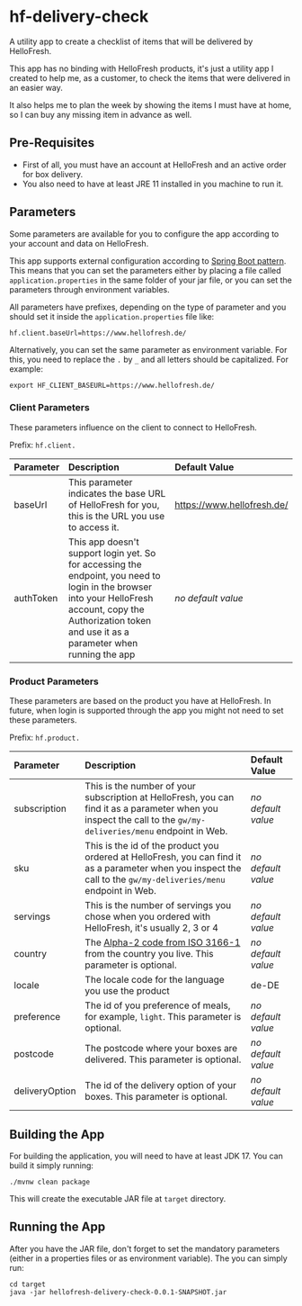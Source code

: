# hf-delivery-check
A utility app to create a checklist of items that will be delivered by HelloFresh.

This app has no binding with HelloFresh products, it's just a utility app I created to
help me, as a customer, to check the items that were delivered in an easier way. 

It also helps me to plan the week by showing the items I must have at home, so I can buy any 
missing item in advance as well.

## Pre-Requisites

* First of all, you must have an account at HelloFresh and an active order for box delivery.
* You also need to have at least JRE 11 installed in you machine to run it.

## Parameters

Some parameters are available for you to configure the app according to your account and data on
HelloFresh.

This app supports external configuration according to [Spring Boot pattern](https://docs.spring.io/spring-boot/docs/current/reference/html/features.html#features.external-config).
This means that you can set the parameters either by placing a file called `application.properties` in the same folder of your jar file, or you can set the parameters through environment variables.

All parameters have prefixes, depending on the type of parameter and you should set it inside the `application.properties` file like:
```properties
hf.client.baseUrl=https://www.hellofresh.de/
```

Alternatively, you can set the same parameter as environment variable. For this, you need to replace the `.` by `_` and all letters should be capitalized. For example:
```shell
export HF_CLIENT_BASEURL=https://www.hellofresh.de/
```

### Client Parameters

These parameters influence on the client to connect to HelloFresh.

Prefix: `hf.client.`

| Parameter | Description | Default Value |
|:--------- |:----------- |:------------- |
| baseUrl   | This parameter indicates the base URL of HelloFresh for you, this is the URL you use to access it. | https://www.hellofresh.de/ |
| authToken | This app doesn't support login yet. So for accessing the endpoint, you need to login in the browser into your HelloFresh account, copy the Authorization token and use it as a parameter when running the app | *no default value* |

### Product Parameters

These parameters are based on the product you have at HelloFresh. In future, when login is supported through the app you might not need to set these parameters.

Prefix: `hf.product.`

| Parameter | Description | Default Value |
|:--------- |:----------- |:------------- |
| subscription | This is the number of your subscription at HelloFresh, you can find it as a parameter when you inspect the call to the `gw/my-deliveries/menu` endpoint in Web. | *no default value* |
| sku | This is the id of the product you ordered at HelloFresh, you can find it as a parameter when you inspect the call to the `gw/my-deliveries/menu` endpoint in Web. | *no default value* |
| servings | This is the number of servings you chose when you ordered with HelloFresh, it's usually 2, 3 or 4 | *no default value* |
| country | The [Alpha-2 code from ISO 3166-1](https://en.wikipedia.org/wiki/ISO_3166-1) from the country you live. This parameter is optional. | *no default value* |
| locale | The locale code for the language you use the product | de-DE
| preference | The id of you preference of meals, for example, `light`. This parameter is optional. | *no default value* |
| postcode | The postcode where your boxes are delivered. This parameter is optional. | *no default value* |
| deliveryOption | The id of the delivery option of your boxes. This parameter is optional. | *no default value* |

## Building the App

For building the application, you will need to have at least JDK 17.
You can build it simply running:
```shell
./mvnw clean package
```

This will create the executable JAR file at `target` directory.

## Running the App

After you have the JAR file, don't forget to set the mandatory parameters (either in a properties files or as environment variable). The you can simply run:
```shell
cd target
java -jar hellofresh-delivery-check-0.0.1-SNAPSHOT.jar 
```
